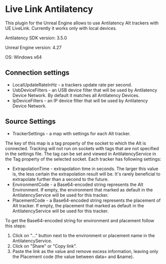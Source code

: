 # Live Link Antilatency

This plugin for the Unreal Engine allows to use Antilatency Alt trackers with UE LiveLink. Currently it works only with local devices.

Antilatency SDK version: 3.5.0

Unreal Engine version: 4.27

OS: Windows x64

## Connection settings
* LocalUpdateRateInHz - a trackers update rate per second.
* UsbDeviceFilters - an USB device filter that will be used by Antilatency Device Network. By default it matches all Antilatency Devices.
* IpDeviceFilters - an IP device filter that will be used by Antilatency Device Network.

## Source Settings
* TrackerSettings - a map with settings for each Alt tracker.

The key of this map is a tag property of the socket to which the Alt is connected. Tracking will not run on sockets with tags that are not specified in the settings file. The tag can be set and viewed in AntilatencyService in the Tag property of the selected socket. Each tracker has following settings:
* ExtrapolationTime - extrapolation time in seconds. The larger this value is, the less certain the extrapolation result will be. It's rarely beneficial to extrapolate further than a second to the future.
* EnvironmentCode - a Base64-encoded string represents the Alt Environment. If empty, the environment that marked as default in the AntilatencyService will be used for this tracker.
* PlacementCode - a Base64-encoded string represents the placement of Alt tracker. If empty, the placement that marked as default in the AntilatencyService will be used for this tracker.

To get the Base64-encoded string for environment and placement follow this steps:
1. Click on "..." button next to the environment or placement name in the AntilatencyService.
2. Click on "Share" or "Copy link".
3. Paste the link as the value and remove excess information, leaving only the Placement code (the value between data= and &name).
